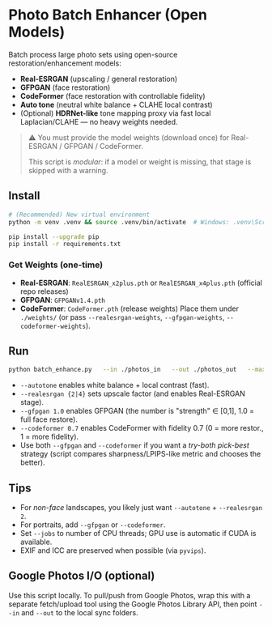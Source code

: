 # Photo Batch Enhancer (Open Models)

Batch process large photo sets using open-source restoration/enhancement models:
- **Real-ESRGAN** (upscaling / general restoration)
- **GFPGAN** (face restoration)
- **CodeFormer** (face restoration with controllable fidelity)
- **Auto tone** (neutral white balance + CLAHE local contrast)
- (Optional) **HDRNet-like** tone mapping proxy via fast local Laplacian/CLAHE — no heavy weights needed.

> ⚠️ You must provide the model weights (download once) for Real-ESRGAN / GFPGAN / CodeFormer.
>
> This script is *modular*: if a model or weight is missing, that stage is skipped with a warning.

## Install

```bash
# (Recommended) New virtual environment
python -m venv .venv && source .venv/bin/activate  # Windows: .venv\Scripts\activate

pip install --upgrade pip
pip install -r requirements.txt
```

### Get Weights (one-time)
- **Real-ESRGAN**: `RealESRGAN_x2plus.pth` or `RealESRGAN_x4plus.pth` (official repo releases)
- **GFPGAN**: `GFPGANv1.4.pth`
- **CodeFormer**: `CodeFormer.pth` (release weights)
Place them under `./weights/` (or pass `--realesrgan-weights`, `--gfpgan-weights`, `--codeformer-weights`).

## Run

```bash
python batch_enhance.py   --in ./photos_in   --out ./photos_out   --max-size 24   --autotone   --realesrgan 2   --gfpgan 1.0   --codeformer 0.7   --jobs 4
```

- `--autotone` enables white balance + local contrast (fast).
- `--realesrgan {2|4}` sets upscale factor (and enables Real-ESRGAN stage).
- `--gfpgan 1.0` enables GFPGAN (the number is "strength" ∈ [0,1], 1.0 = full face restore).
- `--codeformer 0.7` enables CodeFormer with fidelity 0.7 (0 = more restor., 1 = more fidelity).
- Use both `--gfpgan` and `--codeformer` if you want a *try-both pick-best* strategy (script compares sharpness/LPIPS-like metric and chooses the better).

## Tips
- For *non-face* landscapes, you likely just want `--autotone` + `--realesrgan 2`.
- For portraits, add `--gfpgan` or `--codeformer`.
- Set `--jobs` to number of CPU threads; GPU use is automatic if CUDA is available.
- EXIF and ICC are preserved when possible (via `pyvips`).

## Google Photos I/O (optional)
Use this script locally. To pull/push from Google Photos, wrap this with a separate fetch/upload tool using the Google Photos Library API, then point `--in` and `--out` to the local sync folders.
